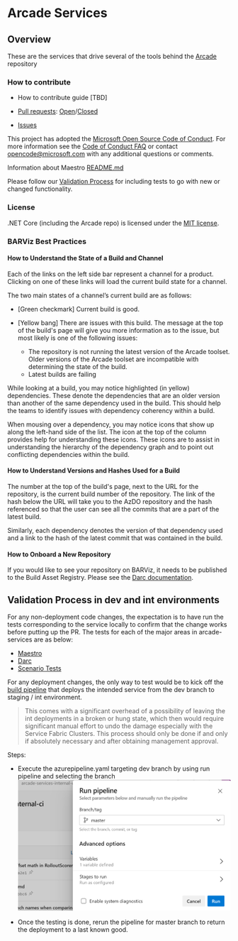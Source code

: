 # Arcade Services

## Overview

These are the services that drive several of the tools behind the [Arcade](//github.com/dotnet/arcade) repository

### How to contribute

- How to contribute guide [TBD]

- [Pull requests](https://github.com/dotnet/arcade-services/pulls): [Open](https://github.com/dotnet/arcade-services/pulls?q=is%3Aopen+is%3Apr)/[Closed](https://github.com/dotnet/arcade-services/pulls?q=is%3Apr+is%3Aclosed)

- [Issues](https://github.com/dotnet/arcade/issues)

This project has adopted the [Microsoft Open Source Code of Conduct](https://opensource.microsoft.com/codeofconduct/).  For more information see the [Code of Conduct FAQ](https://opensource.microsoft.com/codeofconduct/faq/) or contact [opencode@microsoft.com](mailto:opencode@microsoft.com) with any additional questions or comments.

Information about Maestro [README.md](src/Maestro/Readme.md)

Please follow our [Validation Process](https://github.com/dotnet/core-eng/blob/master/Documentation/Validation/README.md) for including tests to go with new or changed functionality.

### License

.NET Core (including the Arcade repo) is licensed under the [MIT license](LICENSE.TXT). 

### BARViz Best Practices

#### How to Understand the State of a Build and Channel

Each of the links on the left side bar represent a channel for a product. Clicking on one of these links will load the current build state for a channel. 

The two main states of a channel’s current build are as follows: 

- [Green checkmark] Current build is good. 

- [Yellow bang] There are issues with this build. The message at the top of the build's page will give you more information as to the issue, but most likely is one of the following issues: 
  - The repository is not running the latest version of the Arcade toolset. Older versions of the Arcade toolset are incompatible with determining the state of the build. 
  - Latest builds are failing

While looking at a build, you may notice highlighted (in yellow) dependencies. These denote the dependencies that are an older version than another of the same dependency used in the build. This should help the teams to identify issues with dependency coherency within a build.  

When mousing over a dependency, you may notice icons that show up along the left-hand side of the list. The icon at the top of the column provides help for understanding these icons. These icons are to assist in understanding the hierarchy of the dependency graph and to point out conflicting dependencies within the build.  

#### How to Understand Versions and Hashes Used for a Build

The number at the top of the build's page, next to the URL for the repository, is the current build number of the repository. The link of the hash below the URL will take you to the AzDO repository and the hash referenced so that the user can see all the commits that are a part of the latest build. 

Similarly, each dependency denotes the version of that dependency used and a link to the hash of the latest commit that was contained in the build. 

#### How to Onboard a New Repository

If you would like to see your repository on BARViz, it needs to be published to the Build Asset Registry. Please see the [Darc documentation](https://github.com/dotnet/arcade/blob/master/Documentation/Darc.md).

## Validation Process in dev and int environments

For any non-deployment code changes, the expectation is to have run the tests corresponding to the service locally to confirm that the change works before putting up the PR. The tests for each of the major areas in arcade-services are as below:
- [Maestro](src\Maestro\Tests)
- [Darc](src\Microsoft.DotNet.Darc\tests)
- [Scenario Tests](src\Maestro\tests\Scenarios)

For any deployment changes, the only way to test would be to kick off the [build pipeline](https://dev.azure.com/dnceng/internal/_build?definitionId=252&_a=summary) that deploys the intended service from the dev branch to staging / int environment.

>This comes with a significant overhead of a possibility of leaving the int deployments in a broken or hung state, which then would require significant manual effort to undo the damage especially with the Service Fabric Clusters. This process should only be done if and only if absolutely necessary and after obtaining management approval.

Steps:
- Execute the azurepipeline.yaml targeting dev branch by using run pipeline and selecting the branch
![RunPipeline](Images/RunPipeline.png)

- Once the testing is done, rerun the pipeline for master branch to return the deployment to a last known good.
